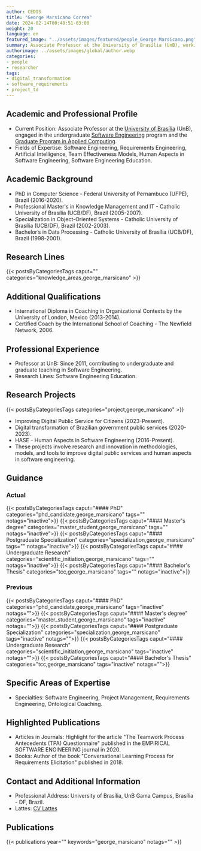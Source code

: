```yaml
---
author: CEDIS
title: "George Marsicano Correa"
date: 2024-02-14T00:48:51-03:00
weight: 20
language: en
featured_image: "../assets/images/featured/people_George Marsicano.png"
summary: Associate Professor at the University of Brasília (UnB), working in the undergraduate Software Engineering program and the Graduate Program in Applied Computing.
authorimage: ../assets/images/global/author.webp
categories:
- people
- researcher
tags: 
- digital_transformation
- software_requirements
- project_td
---
```

## Academic and Professional Profile
- Current Position: Associate Professor at the [University of Brasília](https://www.unb.br/) (UnB), engaged in the undergraduate [Software Engineering](http://software.unb.br/) program and the [Graduate Program in Applied Computing](https://ppca.unb.br/).
- Fields of Expertise: Software Engineering, Requirements Engineering, Artificial Intelligence, Team Effectiveness Models, Human Aspects in Software Engineering, Software Engineering Education.
## Academic Background
- PhD in Computer Science - Federal University of Pernambuco (UFPE), Brazil (2016-2020).
- Professional Master's in Knowledge Management and IT - Catholic University of Brasília (UCB/DF), Brazil (2005-2007).
- Specialization in Object-Oriented Systems - Catholic University of Brasília (UCB/DF), Brazil (2002-2003).
- Bachelor’s in Data Processing - Catholic University of Brasília (UCB/DF), Brazil (1998-2001).
## Research Lines
{{< postsByCategoriesTags caput="" categories="knowledge_areas,george_marsicano" >}}
## Additional Qualifications
- International Diploma in Coaching in Organizational Contexts by the University of London, Mexico (2013-2014).
- Certified Coach by the International School of Coaching - The Newfield Network, 2006.
## Professional Experience
- Professor at UnB: Since 2011, contributing to undergraduate and graduate teaching in Software Engineering.
- Research Lines: Software Engineering Education.
## Research Projects
{{< postsByCategoriesTags categories="project,george_marsicano" >}}
- Improving Digital Public Service for Citizens (2023-Present).
- Digital transformation of Brazilian government public services (2020-2023).
- HASE - Human Aspects in Software Engineering (2016-Present).
- These projects involve research and innovation in methodologies, models, and tools to improve digital public services and human aspects in software engineering.
## Guidance
### Actual
{{< postsByCategoriesTags caput="#### PhD" categories="phd_candidate,george_marsicano" tags="" notags="inactive">}}
{{< postsByCategoriesTags caput="#### Master's degree" categories="master_student,george_marsicano" tags="" notags="inactive">}}
{{< postsByCategoriesTags caput="#### Postgraduate Specialization" categories="specialization,george_marsicano" tags="" notags="inactive">}}
{{< postsByCategoriesTags caput="#### Undergraduate Research" categories="scientific_initiation,george_marsicano" tags="" notags="inactive">}}
{{< postsByCategoriesTags caput="#### Bachelor's Thesis" categories="tcc,george_marsicano" tags="" notags="inactive">}}

### Previous
{{< postsByCategoriesTags caput="#### PhD" categories="phd_candidate,george_marsicano" tags="inactive" notags="">}}
{{< postsByCategoriesTags caput="#### Master's degree" categories="master_student,george_marsicano" tags="inactive" notags="">}}
{{< postsByCategoriesTags caput="#### Postgraduate Specialization" categories="specialization,george_marsicano" tags="inactive" notags="">}}
{{< postsByCategoriesTags caput="#### Undergraduate Research" categories="scientific_initiation,george_marsicano" tags="inactive" notags="">}}
{{< postsByCategoriesTags caput="#### Bachelor's Thesis" categories="tcc,george_marsicano" tags="inactive" notags="">}}
## Specific Areas of Expertise
- Specialties: Software Engineering, Project Management, Requirements Engineering, Ontological Coaching.
## Highlighted Publications
- Articles in Journals: Highlight for the article "The Teamwork Process Antecedents (TPA) Questionnaire" published in the EMPIRICAL SOFTWARE ENGINEERING journal in 2020.
- Books: Author of the book "Conversational Learning Process for Requirements Elicitation" published in 2018.
## Contact and Additional Information
- Professional Address: University of Brasília, UnB Gama Campus, Brasília - DF, Brazil.
- Lattes: [CV Lattes](http://lattes.cnpq.br/2317804591146328)

## Publications
{{< publications year="" keywords="george_marsicano" notags="" >}}